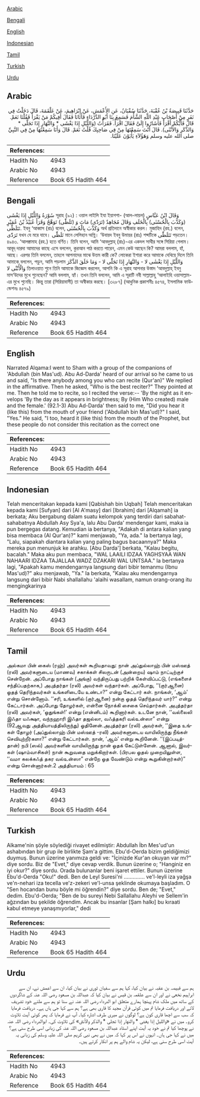 [Arabic](#arabic)

[Bengali](#bengali)

[English](#english)

[Indonesian](#indonesian)

[Tamil](#tamil)

[Turkish](#turkish)

[Urdu](#urdu)

## Arabic


<div dir="rtl" lang="ar" style={{fontSize:'larger',backgroundColor:'#f8f9fa',padding:20}}>
حَدَّثَنَا قَبِيصَةُ بْنُ عُقْبَةَ، حَدَّثَنَا سُفْيَانُ، عَنِ الأَعْمَشِ، عَنْ إِبْرَاهِيمَ، عَنْ عَلْقَمَةَ، قَالَ دَخَلْتُ فِي نَفَرٍ مِنْ أَصْحَابِ عَبْدِ اللَّهِ الشَّأْمَ فَسَمِعَ بِنَا أَبُو الدَّرْدَاءِ فَأَتَانَا فَقَالَ أَفِيكُمْ مَنْ يَقْرَأُ فَقُلْنَا نَعَمْ‏.‏ قَالَ فَأَيُّكُمْ أَقْرَأُ فَأَشَارُوا إِلَىَّ فَقَالَ اقْرَأْ‏.‏ فَقَرَأْتُ ‏(‏وَاللَّيْلِ إِذَا يَغْشَى * وَالنَّهَارِ إِذَا تَجَلَّى * وَالذَّكَرِ وَالأُنْثَى‏)‏‏.‏ قَالَ أَنْتَ سَمِعْتَهَا مِنْ فِي صَاحِبِكَ قُلْتُ نَعَمْ‏.‏ قَالَ وَأَنَا سَمِعْتُهَا مِنْ فِي النَّبِيِّ صلى الله عليه وسلم وَهَؤُلاَءِ يَأْبَوْنَ عَلَيْنَا‏.‏
</div>
<div style={{backgroundColor:'#f8f9fa',padding:20, marginBottom: 10}}><table> <thead> <tr> <th>References:</th> <th></th> </tr> </thead> <tbody><tr><td>Hadith No</td><td>4943</td></tr><tr><td>Arabic No</td><td>4943</td></tr><tr><td>Reference</td><td>Book 65 Hadith 464</td></tr></tbody></table></div>

## Bengali


<div dir="ltr" lang="bn" style={{fontSize:'larger',backgroundColor:'#f8f9fa',padding:20}}>
سُوْرَةُ وَاللَّيْلِ إِذَا يَغْشَى সূরাহ (৯২) : ওয়াল লাইলি ইযা ইয়াগশা- (আল-লায়ল) وَقَالَ ابْنُ عَبَّاسٍ (وَكَذَّبَ بِالْحُسْنٰى) بِالْخَلَفِ وَقَالَ مُجَاهِدٌ (تَرَدّٰى) مَاتَ وَ (تَلَظّٰى) تَوَهَّجُ وَقَرَأَ عُبَيْدُ بْنُ عُمَيْرٍ تَتَلَظَّى. ইবনু ‘আব্বাস (রাঃ) বলেন, وَكَذَّبَ بِالْحُسْنٰى অর্থ প্রতিদানে অস্বীকার করল। মুজাহিদ (রহ.) বলেন, تَرَدّٰى যখন যে মরে যাবে। تَلَظّٰى মানে লেলিহান অগ্নি্। ‘উবায়দ ইবনু উমায়র (রাঃ) শব্দটিকে تَتَلَظّٰى পড়তেন। ৪৯৪৩. ‘আলক্বামাহ (রহ.) হতে বর্ণিত। তিনি বলেন, আমি ‘আবদুল্লাহ্ (রাঃ)-এর একদল সাথীর সঙ্গে সিরিয়া গেলাম। আবূদ্ দারদা আমাদের কাছে এসে বললেন, কুরআন পাঠ করতে পারেন, এমন কেউ আছেন কি? আমরা বললাম, হাঁ, আছে। এরপর তিনি বললেন, তাহলে আপনাদের মাঝে উত্তম কারী কে? লোকেরা ইশারা করে আমাকে দেখিয়ে দিলে তিনি আমাকে বললেন, পড়ুন, আমি পড়লাম وَاللَّيْلِ إِذَا يَغْشٰى لا - وَالنَّهَارِ إِذَا تَجَلّٰى لا - وَمَا خَلَقَ الذَّكَرَ وَالْأُنْثٰٓى لا তিলাওয়াত শুনে তিনি আমাকে জিজ্ঞেস করলেন, আপনি কি এ সূরাহ আপনার উস্তাদ ‘আবদুল্লাহ্ ইবনু মাস‘উদের মুখে শুনেছেন? আমি বললাম, হ্যাঁ। তখন তিনি বললেন, আমি এ সূরাটি নবী সাল্লাল্লাহু ‘আলাইহি ওয়াসাল্লাম-এর মুখে শুনেছি। কিন্তু তারা (সিরিয়াবাসী) তা অস্বীকার করছে। [৩২৮৭] (আধুনিক প্রকাশনীঃ ৪৫৭৪, ইসলামিক ফাউন্ডেশনঃ ৪৫৭৯)
</div>
<div style={{backgroundColor:'#f8f9fa',padding:20, marginBottom: 10}}><table> <thead> <tr> <th>References:</th> <th></th> </tr> </thead> <tbody><tr><td>Hadith No</td><td>4943</td></tr><tr><td>Arabic No</td><td>4943</td></tr><tr><td>Reference</td><td>Book 65 Hadith 464</td></tr></tbody></table></div>

## English


<div dir="ltr" lang="en" style={{fontSize:'larger',backgroundColor:'#f8f9fa',padding:20}}>
Narrated Alqama:I went to Sham with a group of the companions of 'Abdullah (bin Mas'ud). Abu Ad-Darda' heard of our arrival so he came to us and said, "Is there anybody among you who can recite (Qur'an)" We replied in the affirmative. Then he asked, "Who is the best reciter?" They pointed at me. Then he told me to recite, so I recited the verse:-- 'By the night as it envelops 'By the day as it appears in brightness; By (Him Who created) male and the female.' (92.1-3) Abu Ad-Darda' then said to me, "Did you hear it (like this) from the mouth of your friend ('Abdullah bin Mas'ud)?" I said, "Yes." He said, "I too, heard it (like this) from the mouth of the Prophet, but these people do not consider this recitation as the correct one
</div>
<div style={{backgroundColor:'#f8f9fa',padding:20, marginBottom: 10}}><table> <thead> <tr> <th>References:</th> <th></th> </tr> </thead> <tbody><tr><td>Hadith No</td><td>4943</td></tr><tr><td>Arabic No</td><td>4943</td></tr><tr><td>Reference</td><td>Book 65 Hadith 464</td></tr></tbody></table></div>

## Indonesian


<div dir="ltr" lang="id" style={{fontSize:'larger',backgroundColor:'#f8f9fa',padding:20}}>
Telah menceritakan kepada kami [Qabishah bin Uqbah] Telah menceritakan kepada kami [Sufyan] dari [Al A'masy] dari [Ibrahim] dari [Alqamah] ia berkata; Aku bergabung dalam suatu kelompok yang terdiri dari sabahat-sahabatnya Abdullah Asy Sya'a, lalu Abu Darda' mendengar kami, maka ia pun bergegas datang. Kemudian ia bertanya, "Adakah di antara kalian yang bisa membaca (Al Qur'an)?" kami menjawab, "Ya, ada." Ia bertanya lagi, "Lalu, siapakah diantara kalian yang paling bagus bacaannya?" Maka mereka pun menunjuk ke arahku. [Abu Darda'] berkata, "Kalau begitu, bacalah." Maka aku pun membaca, "WAL LAAILI IDZAA YAGHSYAA WAN NAHAARI IDZAA TAJALLAA WADZ DZAKARI WAL UNTSAA." Ia bertanya lagi, "Apakah kamu mendengarnya langsung dari bibir temanmu (Ibnu Mas'ud)?" aku menjawab, "Ya." Ia berkata, "Kalau aku mendengarnya langsung dari bibir Nabi shallallahu 'alaihi wasallam, namun orang-orang itu mengingkarinya
</div>
<div style={{backgroundColor:'#f8f9fa',padding:20, marginBottom: 10}}><table> <thead> <tr> <th>References:</th> <th></th> </tr> </thead> <tbody><tr><td>Hadith No</td><td>4943</td></tr><tr><td>Arabic No</td><td>4943</td></tr><tr><td>Reference</td><td>Book 65 Hadith 464</td></tr></tbody></table></div>

## Tamil


<div dir="ltr" lang="ta" style={{fontSize:'larger',backgroundColor:'#f8f9fa',padding:20}}>
அல்கமா பின் கைஸ் (ரஹ்) அவர்கள் கூறியதாவது: நான் அப்துல்லாஹ் பின் மஸ்ஊத் (ரலி) அவர்களுடைய (மாணவ) சகாக்கள் சிலருடன் (அன்றைய) ஷாம் நாட்டிற்குச் சென்றேன். அப்போது நாங்கள் (அங்கு) வந்திருப்பது பற்றிக் கேள்விப்பட்டு, (எங்களைச் சந்திப்பதற்காக,) அபுத்தர்தா (ரலி) அவர்கள் வந்தார்கள். அப்போது, ‘‘(குர்ஆனை) ஓதத் தெரிந்தவர்கள் உங்களிடையே உண்டா?” என்று கேட்டார் கள். நாங்கள், ‘ஆம்’ என்று சொன்னோம். ‘‘சரி, உங்களில் (குர்ஆனை) நன்கு ஓதத் தெரிந்தவர் யார்?” என்று கேட்டார்கள். அப்போது தோழர்கள், என்னை நோக்கி சைகை செய்தார்கள். அபுத்தர்தா (ரலி) அவர்கள், ‘ஓதுங்கள்!’ என்று (என்னிடம்) கூறினார்கள். உடனே நான், ‘‘வல்லைலி இஃதா யஃக்ஷா, வந்நஹாரி இஃதா தஜல்லா, வஃத்தகரி வல்உன்ஸா” என்று (92ஆவது அத்தியாயத்திலிருந்து) ஓதினேன்.அபுத்தர்தா (ரலி) அவர்கள், ‘‘இதை உங்கள் தோழர் (அப்துல்லாஹ் பின் மஸ்ஊத் -ரலி) அவர்களுடைய வாயிலிருந்து நீங்கள் செவியுற்றீர்களா?” என்று கேட்டார்கள். நான், ‘ஆம்’ என்று கூறினேன். ‘‘(இப்படித்தான்) நபி (ஸல்) அவர்களின் வாயிலிருந்து நான் ஓதக் கேட்டுள்ளேன். ஆனால், இவர்கள் (ஷாம்வாசிகள்) நான் கூறுவதை மறுக்கிறார்கள். (பிரபல ஓதல் முறையிலுள்ள, ‘‘வமா கலக்கஃத் தகர வல்உன்ஸா” என்றே ஓத வேண்டும் என்று கூறுகின்றார்கள்)” என்று சொன்னார்கள்.2 அத்தியாயம் : 65
</div>
<div style={{backgroundColor:'#f8f9fa',padding:20, marginBottom: 10}}><table> <thead> <tr> <th>References:</th> <th></th> </tr> </thead> <tbody><tr><td>Hadith No</td><td>4943</td></tr><tr><td>Arabic No</td><td>4943</td></tr><tr><td>Reference</td><td>Book 65 Hadith 464</td></tr></tbody></table></div>

## Turkish


<div dir="ltr" lang="tr" style={{fontSize:'larger',backgroundColor:'#f8f9fa',padding:20}}>
Alkame'nin şöyle söylediği rivayet edilmiştir: Abdullah İbn Mes'ud'un ashabından bir grup ile birlikte Şam'a gittim. Ebu'd-Oerda bizim geldiğimizi duymuş. Bunun üzerine yanımıza geldi ve: "İçinizde Kur'an okuyan var mı?" diye sordu. Biz de "Evet," diye cevap verdik. Bunun üzerine o; "Hanginiz en iyi okur?" diye sordu. Orada bulunanlar beni işaret ettiler. Bunun üzerine Ebu'd-Oerda "Oku!" dedi. Ben de Leyl Suresi'ni .............. ve'l-leyli iza yağşa ve'n-nehari iza tecella ve'z-zekeri ve'l-unsa şeklinde okumaya başladım. O "Sen hocandan bunu böyle mi öğrendin?" diye sordu. Ben de; "Evet," dedim. Ebu'd-Oerda; "Ben de bu sureyi Nebi Sallallahu Aleyhi ve Sellem'in ağzından bu şekilde öğrendim. Ancak bu insanlar [Şam halkı] bu kıraati kabul etmeye yanaşmıyorlar," dedi
</div>
<div style={{backgroundColor:'#f8f9fa',padding:20, marginBottom: 10}}><table> <thead> <tr> <th>References:</th> <th></th> </tr> </thead> <tbody><tr><td>Hadith No</td><td>4943</td></tr><tr><td>Arabic No</td><td>4943</td></tr><tr><td>Reference</td><td>Book 65 Hadith 464</td></tr></tbody></table></div>

## Urdu


<div dir="rtl" lang="ur" style={{fontSize:'larger',backgroundColor:'#f8f9fa',padding:20}}>
ہم سے قبیصہ بن عقبہ نے بیان کیا، کہا ہم سے سفیان ثوری نے بیان کیا، ان سے اعمش نے، ان سے ابراہیم نخعی نے اور ان سے علقمہ بن قیس نے بیان کیا کہ عبداللہ بن مسعود رضی اللہ عنہ کے شاگردوں کے ساتھ میں ملک شام پہنچا ہمارے متعلق ابو الدرداء رضی اللہ عنہ نے سنا تو ہم سے ملنے خود تشریف لائے اور دریافت فرمایا تم میں کوئی قرآن مجید کا قاری بھی ہے؟ ہم سے کہا جی ہاں ہے۔ دریافت فرمایا کہ سب سے اچھا قاری کون ہے؟ لوگوں نے میری طرف اشارہ کیا۔ آپ نے فرمایا کہ پھر کوئی آیت تلاوت کرو۔ میں نے «والليل إذا يغشى * والنهار إذا تجلى * والذكر والأنثى‏» کی تلاوت کی۔ ابوالدرداء رضی اللہ عنہ نے پوچھا کیا تم نے خود یہ آیت اپنے استاد عبداللہ بن مسعود رضی اللہ عنہ کی زبانی اسی طرح سنی ہے؟ میں نے کہا جی ہاں۔ انہوں نے اس پر کہا کہ میں نے بھی نبی کریم صلی اللہ علیہ وسلم کی زبانی یہ آیت اسی طرح سنی ہے، لیکن یہ شام والے ہم پر انکار کرتے ہیں۔
</div>
<div style={{backgroundColor:'#f8f9fa',padding:20, marginBottom: 10}}><table> <thead> <tr> <th>References:</th> <th></th> </tr> </thead> <tbody><tr><td>Hadith No</td><td>4943</td></tr><tr><td>Arabic No</td><td>4943</td></tr><tr><td>Reference</td><td>Book 65 Hadith 464</td></tr></tbody></table></div>